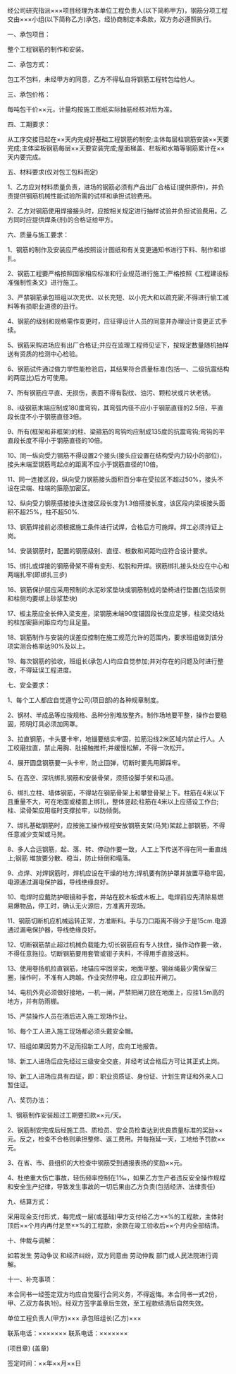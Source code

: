 
 


经公司研究指派×××项目经理为本单位工程负责人(以下简称甲方)，钢筋分项工程交由×××小组(以下简称乙方)承包，经协商制定本条款，双方务必遵照执行。


一、承包项目：


整个工程钢筋的制作和安装。


二、承包方式：


包工不包料，未经甲方的同意，乙方不得私自将钢筋工程转包给他人。


三、承包价格：


每吨包干价××元，计量均按施工图纸实际抽筋经核对后为准。


四、工期要求：


从工序交接日起在××天内完成好基础工程钢筋的制安;主体每层柱钢筋安装××天要完成;主体梁板钢筋每层××天要安装完成;屋面梯盖、栏板和水箱等钢筋累计在××天内要完成。


五、材料要求(仅对包工包料而定)


1、乙方应对材料质量负责，进场的钢筋必须有产品出厂合格证(提供原件)，并负责提供钢筋机械性能试验所需的试样和承担试验费用。


2、乙方对钢筋使用焊接接头时，应按相关规定进行抽样试验并负担试验费用。乙方同时应提供焊条(剂)的合格证给甲方。


六、质量与施工要求：


1、钢筋的制作及安装应严格按照设计图纸和有关变更通知书进行下料、制作和绑扎。


2、钢筋工程要严格按照国家相应标准和行业规范进行施工;严格按照《工程建设标准强制性条文》进行施工。


3、严禁钢筋承包班组以次充优、以长充短、以小充大和以疏充密;不得进行偷工减料等有损职业道德的丑行。


4、钢筋的级别和规格需作变更时，应征得设计人员的同意并办理设计变更正式手续。


5、钢筋采购进场应有出厂合格证;并应在监理工程师见证下，按规定数量随机抽样送有资质的检测中心检验。


6、钢筋试件通过做力学性能检验后，其结果符合质量标准(包括一、二级抗震结构的两屈比)后方可使用。


7、所有钢筋应平直、无损伤，表面不得有裂纹、油污、颗粒状或片状老锈。


8、ⅰ级钢筋末端应制成180度弯钩，其弯弧内径不应小于钢筋直径的2.5倍，平直段长度不小于钢筋直径3倍。


9、所有(框架和非框架)的柱、梁箍筋的弯钩均应制成135度的抗震弯钩;弯钩的平直段长度不得小于钢筋直径的10倍。


10、同一纵向受力钢筋不得设置2个接头(接头应设置在结构受内力较小的部位)，接头末端至钢筋弯起点的距离不应小于钢筋直径的10倍。


11、同一连接区段，纵向受力钢筋接头面积百分率在受拉区不超过50%，接头不设在梁端、柱端的箍筋加密区。


12、纵向受力钢筋搭接接头连接区段长度为1.3倍搭接长度，该区段内梁板接头面积不超25%，柱不超50%.


13、钢筋焊接前必须根据施工条件进行试焊，合格后方可施焊。焊工必须持证上岗。


14、安装钢筋时，配置的钢筋级别、直径、根数和间距均应符合设计要求。


15、绑扎或焊接的钢筋骨架不得有变形、松脱和开焊。钢筋绑扎接头处应在中心和两端扎牢(即绑扎三步)


16、钢筋保护层应采用预制的水泥砂浆垫块或钢筋制成的垫椅进行垫置(包括梁侧和柱侧均要绑上砂浆垫块)


17、板主筋应全长伸入梁支座，梁钢筋末端90度锚固段长度应足够，柱梁交结处的柱加密箍间距应均匀且足量。


18、钢筋制作与安装的误差应控制在施工规范允许的范围内，要求班组做到该分项实测合格率达90%及以上。


19、每次钢筋的验收，班组长(承包人)均应自觉参加;并对存在的问题及时进行整改，不得延误工程进度。


七、安全要求：


1、每个工人都应自觉遵守公司(项目部)的各种规章制度。


2、钢材、半成品等应按规格、品种分别堆放整齐。制作场地要平整，操作台要稳固，照明灯具必须加网罩。


3、拉直钢筋，卡头要卡牢，地锚要结实牢固，拉筋沿线2米区域内禁止行人。人工绞磨拉直，禁止用胸、肚接触推杆;并缓慢松解，不得一次松开。


4、展开圆盘钢筋要一头卡牢，防止回弹，切断时要先用脚踩牢。


5、在高空、深坑绑扎钢筋和安装骨架，须搭设脚手架和马道。


6、绑扎立柱、墙体钢筋，不得站在钢筋骨架上和攀登骨架上下。柱筋在4米以下且重量不大，可在地面或楼面上绑扎，整体竖起;柱筋在4米以上应搭设工作台;柱、梁骨架应用临时支撑拉牢，以防倾倒。


7、绑扎基础钢筋时，应按施工操作规程安放钢筋支架(马凳)架起上部钢筋，不得任意减少支架或马凳。


8、多人合运钢筋，起、落、转、停动作要一致，人工上下传送不得在同一垂直线上;钢筋 堆放要分散、稳当，防止倾倒和塌落。


9、点焊、对焊钢筋时，焊机应设在干燥的地方;焊机要有防护罩并放置平稳牢固，电源通过漏电保护器，导线绝缘良好。


10、电焊时应戴防护眼镜和手套，并站在胶木板或木板上。电焊前应先清除易燃易爆物品，停工时，确认无火源后，方准离开现场。


11、钢筋切断机应机械运转正常，方准断料。手与刀口距离不得少于是15cm.电源通过漏电保护器，导线绝缘良好。


12、切断钢筋禁止超过机械负载能力;切长钢筋应有专人扶住，操作动作要一致，不得任意拖拉。切断钢筋要用套管或钳子夹料，不得用手直接送料。


13、使用卷扬机拉直钢筋，地锚应牢固坚实，地面平整。钢丝绳最少需保留三圈，操作时，不准有人跨越。作业突然停电，应立即拉开闸刀。


14、电机外壳必须做好接地，一机一闸，严禁把闸刀放在地面上，应挂1.5m高的地方，并有防雨棚。


15、严禁操作人员在酒后进入施工现场作业。


16、每个工人进入施工现场都必须头戴安全帽。


17、班组如果因劳力不足而招新工人时，应向工地报告。


18、新工人进场后应先经过三级安全交底，并经考试合格后方可让其正式上岗。


19、新工人进场应具有四证，即：职业资质证、身份证、计划生育证和外来人口暂住证。


八、奖罚办法：


1、钢筋制作安装超过工期要扣款××元/天。


2、钢筋制安完成后经施工员、质检员、安全员检查达到优良质量标准的奖励××元。反之，检查不合格则承担整修、返工费用。并每拖延一天，工地给予罚款××元。


3、在省、市、县组织的大检查中钢筋受到通报表扬的奖励××元。


4、杜绝重大伤亡事故，轻伤频率控制在1‰，如果乙方生产者违反安全操作规程和安全生产纪律，导致发生事故的一切后果由乙方负责(包括经济、法律责任)


九、结算方式：


采用现金支付形式，每完成一层(或基础)甲方支付给乙方××%的工程款，主体封顶后××个月内再付足至××%的工程款，余款在竣工验收后××个月内全部结清。


十、仲裁与调解：


如若发生
劳动争议
和经济纠纷，双方同意由
劳动仲裁
部门或人民法院进行调解。


十一、补充事项：


本合同书一经签定双方均应自觉履行合同义务，不得返悔。本合同书一式2份，甲、乙双方各执1份。经双方签字盖章后生效，至工程款结清后自然失效。


单位工程负责人(甲方)××× 承包班组长(乙方)×××


联系电话：××××××× 联系电话：×××××××


(项目章) (盖章)


签定时间：××年××月××日
 


 

 
 
 
 
 
  


  
 

  


  


  
 
 
 
 

